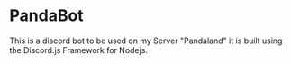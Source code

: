 # PandaBot


This is a discord bot to be used on my Server "Pandaland"
it is built using the Discord.js Framework for Nodejs.

